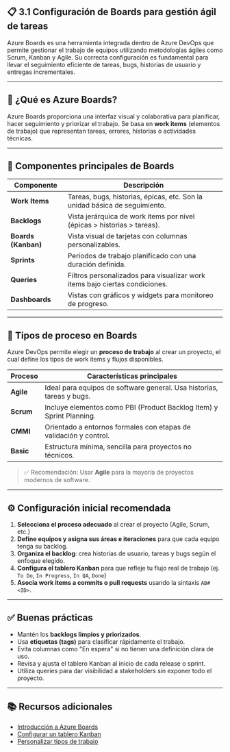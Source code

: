 ## 📋 3.1 Configuración de Boards para gestión ágil de tareas

Azure Boards es una herramienta integrada dentro de Azure DevOps que permite gestionar el trabajo de equipos utilizando metodologías ágiles como Scrum, Kanban y Agile. Su correcta configuración es fundamental para llevar el seguimiento eficiente de tareas, bugs, historias de usuario y entregas incrementales.

---

## 🧠 ¿Qué es Azure Boards?

Azure Boards proporciona una interfaz visual y colaborativa para planificar, hacer seguimiento y priorizar el trabajo. Se basa en **work items** (elementos de trabajo) que representan tareas, errores, historias o actividades técnicas.

---

## 🔑 Componentes principales de Boards

| Componente         | Descripción                                                                 |
|--------------------|-----------------------------------------------------------------------------|
| **Work Items**      | Tareas, bugs, historias, épicas, etc. Son la unidad básica de seguimiento. |
| **Backlogs**        | Vista jerárquica de work items por nivel (épicas > historias > tareas).     |
| **Boards (Kanban)** | Vista visual de tarjetas con columnas personalizables.                     |
| **Sprints**         | Períodos de trabajo planificado con una duración definida.                 |
| **Queries**         | Filtros personalizados para visualizar work items bajo ciertas condiciones.|
| **Dashboards**      | Vistas con gráficos y widgets para monitoreo de progreso.                  |

---

## 🧩 Tipos de proceso en Boards

Azure DevOps permite elegir un **proceso de trabajo** al crear un proyecto, el cual define los tipos de work items y flujos disponibles.

| Proceso   | Características principales                                           |
|-----------|----------------------------------------------------------------------|
| **Agile** | Ideal para equipos de software general. Usa historias, tareas y bugs.|
| **Scrum** | Incluye elementos como PBI (Product Backlog Item) y Sprint Planning. |
| **CMMI**  | Orientado a entornos formales con etapas de validación y control.    |
| **Basic** | Estructura mínima, sencilla para proyectos no técnicos.              |

> ✅ Recomendación: Usar **Agile** para la mayoría de proyectos modernos de software.

---

## ⚙️ Configuración inicial recomendada

1. **Selecciona el proceso adecuado** al crear el proyecto (Agile, Scrum, etc.)
2. **Define equipos y asigna sus áreas e iteraciones** para que cada equipo tenga su backlog.
3. **Organiza el backlog**: crea historias de usuario, tareas y bugs según el enfoque elegido.
4. **Configura el tablero Kanban** para que refleje tu flujo real de trabajo (ej. `To Do`, `In Progress`, `In QA`, `Done`)
5. **Asocia work items a commits o pull requests** usando la sintaxis `AB#<ID>`.

---

## ✅ Buenas prácticas

- Mantén los **backlogs limpios y priorizados**.
- Usa **etiquetas (tags)** para clasificar rápidamente el trabajo.
- Evita columnas como "En espera" si no tienen una definición clara de uso.
- Revisa y ajusta el tablero Kanban al inicio de cada release o sprint.
- Utiliza queries para dar visibilidad a stakeholders sin exponer todo el proyecto.

---

## 📚 Recursos adicionales

- [Introducción a Azure Boards](https://learn.microsoft.com/en-us/azure/devops/boards/get-started/)
- [Configurar un tablero Kanban](https://learn.microsoft.com/en-us/azure/devops/boards/boards/kanban-basics)
- [Personalizar tipos de trabajo](https://learn.microsoft.com/en-us/azure/devops/organizations/settings/work/customize-process)

